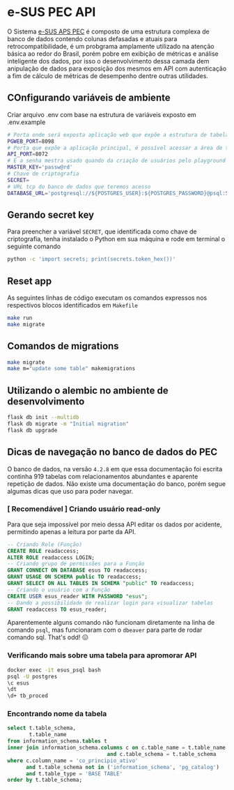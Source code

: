 # e-SUS PEC API

O Sistema [e-SUS APS PEC](https://sisaps.saude.gov.br/esus/) é composto de uma estrutura complexa de banco de dados contendo colunas defasadas e atuais para retrocompatibilidade, é um probgrama amplamente utilizado na atenção básica ao redor do Brasil, porém pobre em exibição de métricas e análise inteligente dos dados, por isso o desenvolvimento dessa camada dem anipulação de dados para exposição dos mesmos em API com autenticação a fim de cálculo de métricas de desempenho dentre outras utilidades.

## COnfigurando variáveis de ambiente

Criar arquivo .env com base na estrutura de variáveis exposto em .env.example 

```bash
# Porta onde será exposta aplicação web que expõe a estrutura de tabelas, somente leitura
PGWEB_PORT=8098
# Porta que expõe a aplicação principal, é possível acessar a área de testes (playground) com http://localhost:8072/api/v1/graphql
API_PORT=8072
# É a senha mestra usado quando da criação de usuários pelo playground
MASTER_KEY='passw@rd'
# Chave de criptografia
SECRET=
# URL tcp do banco de dados que teremos acesso
DATABASE_URL='postgresql://${POSTGRES_USER}:${POSTGRES_PASSWORD}@psql:5432/${POSTGRES_DB}?sslmode=disable'
```

## Gerando secret key

Para preencher a variável `SECRET`, que identificada como chave de criptografia, tenha instalado o Python em sua máquina e rode em terminal o seguinte comando

```sh
python -c 'import secrets; print(secrets.token_hex())'
```

## Reset app

As seguintes linhas de código executam os comandos expressos nos respectivos blocos identificados em `Makefile`

```sh
make run
make migrate
```

## Comandos de migrations

```sh
make migrate
make m="update some table" makemigrations
```

## Utilizando o alembic no ambiente de desenvolvimento

```sh
flask db init --multidb
flask db migrate -m "Initial migration"
flask db upgrade
```

## Dicas de navegação no banco de dados do PEC

O banco de dados, na versão `4.2.8` em que essa documentação foi escrita continha 919 tabelas com relacionamentos abundantes e aparente repetição de dados. Não existe uma documentação do banco, porém segue algumas dicas que uso para poder navegar.

### [ Recomendável ] Criando usuário read-only 

Para que seja impossível por meio dessa API editar os dados por acidente, permitindo apenas a leitura por parte da API.

```sql
-- Criando Role (Função)
CREATE ROLE readaccess;
ALTER ROLE readaccess LOGIN;
-- Criando grupo de permissões para a Função
GRANT CONNECT ON DATABASE esus TO readaccess;
GRANT USAGE ON SCHEMA public TO readaccess;
GRANT SELECT ON ALL TABLES IN SCHEMA "public" TO readaccess;
-- Criando o usuário com a Função
CREATE USER esus_reader WITH PASSWORD "esus";
-- Dando a possibilidade de realizar login para visualizar tabelas
GRANT readaccess TO esus_reader;
```

Aparentemente alguns comando não funcionam diretamente na linha de comando `psql`, mas funcionaram com o `dbeaver` para parte de rodar comando sql. That's odd! 😖

### Verificando mais sobre uma tabela para apromorar API

```sh
docker exec -it esus_psql bash
psql -U postgres
\c esus
\dt
\d+ tb_proced
```

### Encontrando nome da tabela

```sql
select t.table_schema,
       t.table_name
from information_schema.tables t
inner join information_schema.columns c on c.table_name = t.table_name
                                and c.table_schema = t.table_schema
where c.column_name = 'co_principio_ativo'
      and t.table_schema not in ('information_schema', 'pg_catalog')
      and t.table_type = 'BASE TABLE'
order by t.table_schema;
```
